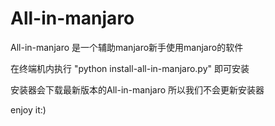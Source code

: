 # All-in-manjaro

All-in-manjaro 是一个辅助manjaro新手使用manjaro的软件

在终端机内执行 "python install-all-in-manjaro.py" 即可安装

安装器会下载最新版本的All-in-manjaro 所以我们不会更新安装器

enjoy it:)
